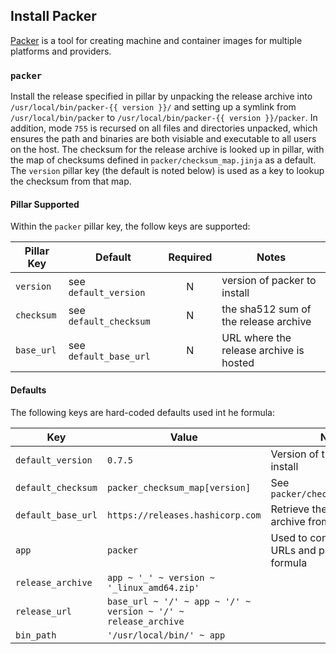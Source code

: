 ## Install Packer

[Packer](https://www.packer.io/) is a tool for creating machine and container
images for multiple platforms and providers.


### `packer`

Install the release specified in pillar by unpacking the release archive into
`/usr/local/bin/packer-{{ version }}/` and setting up a symlink from
`/usr/local/bin/packer` to `/usr/local/bin/packer-{{ version }}/packer`. In
addition, mode `755` is recursed on all files and directories unpacked, which
ensures the path and binaries are both visiable and executable to all users on
the host. The checksum for the release archive is looked up in pillar, with the
map of checksums defined in `packer/checksum_map.jinja` as a default. The
`version` pillar key (the default is noted below) is used as a key to lookup
the checksum from that map.


#### Pillar Supported

Within the `packer` pillar key, the follow keys are supported:

| Pillar Key | Default                | Required | Notes                            |
| ---------- | ---------------------- |:--------:| -------------------------------- |
| `version`  | see `default_version`  | N | version of packer to install            |
| `checksum` | see `default_checksum` | N | the sha512 sum of the release archive   |
| `base_url` | see `default_base_url` | N | URL where the release archive is hosted |


#### Defaults

The following keys are hard-coded defaults used int he formula:

| Key                | Value                            | Notes                                               |
| ------------------ | -------------------------------- | --------------------------------------------------- |
| `default_version`  | `0.7.5`                          | Version of the release to install                   |
| `default_checksum` | `packer_checksum_map[version]`   | See `packer/checksum_map.jinja`                     |
| `default_base_url` | `https://releases.hashicorp.com` | Retrieve the release archive from this URL          |
| `app`              | `packer`                         | Used to construct the URLs and paths in the formula |
| `release_archive`  | `app ~ '_' ~ version ~ '_linux_amd64.zip'` |                                           |
| `release_url`      | `base_url ~ '/' ~ app ~ '/' ~ version ~ '/' ~ release_archive` |                       |
| `bin_path`         | `'/usr/local/bin/' ~ app`        |                                                     |


